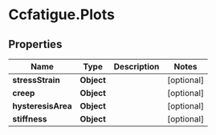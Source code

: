 # Ccfatigue.Plots

## Properties

| Name               | Type       | Description | Notes      |
| ------------------ | ---------- | ----------- | ---------- |
| **stressStrain**   | **Object** |             | [optional] |
| **creep**          | **Object** |             | [optional] |
| **hysteresisArea** | **Object** |             | [optional] |
| **stiffness**      | **Object** |             | [optional] |
